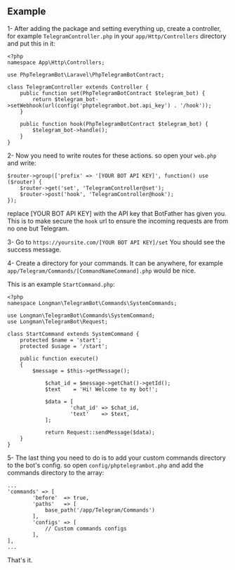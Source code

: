## Example ##


1- After adding the package and setting everything up, create a controller, for example `TelegramController.php` in your `app/Http/Controllers` directory and put this in it:

```
<?php
namespace App\Http\Controllers;

use PhpTelegramBot\Laravel\PhpTelegramBotContract;

class TelegramController extends Controller {
    public function set(PhpTelegramBotContract $telegram_bot) {
        return $telegram_bot->setWebhook(url(config('phptelegrambot.bot.api_key') . '/hook'));
    }

    public function hook(PhpTelegramBotContract $telegram_bot) {
        $telegram_bot->handle();
    }
}
```

2- Now you need to write routes for these actions. so open your `web.php` and write:
```
$router->group(['prefix' => '[YOUR BOT API KEY]', function() use ($router) {
    $router->get('set', 'TelegramController@set');
    $router->post('hook', 'TelegramController@hook');
});
```
replace [YOUR BOT API KEY] with the API key that BotFather has given you. This is to make secure the `hook` url to ensure the incoming requests are from no one but Telegram.

3- Go to `https://yoursite.com/[YOUR BOT API KEY]/set`
You should see the success message.

4- Create a directory for your commands. It can be anywhere, for example `app/Telegram/Commands/[CommandNameCommand].php` would be nice.

This is an example `StartCommand.php`:
```
<?php
namespace Longman\TelegramBot\Commands\SystemCommands;

use Longman\TelegramBot\Commands\SystemCommand;
use Longman\TelegramBot\Request;

class StartCommand extends SystemCommand {
	protected $name = 'start';
	protected $usage = '/start';

	public function execute()
	{
		$message = $this->getMessage();

        	$chat_id = $message->getChat()->getId();
        	$text    = 'Hi! Welcome to my bot!';

        	$data = [
            		'chat_id' => $chat_id,
            		'text'    => $text,
        	];

        	return Request::sendMessage($data);
	}
}
```
5- The last thing you need to do is to add your custom commands directory to the bot's config. so open `config/phptelegrambot.php` and add the commands directory to the array:

```
...
'commands' => [
        'before'  => true,
        'paths'   => [
            base_path('/app/Telegram/Commands')
        ],
        'configs' => [
            // Custom commands configs
        ],
],
...
```


That's it.
